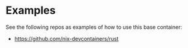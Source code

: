 # Examples

See the following repos as examples of how to use this base container:
- https://github.com/nix-devcontainers/rust
